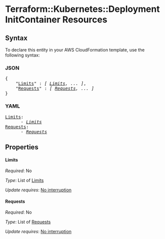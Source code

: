 # Terraform::Kubernetes::Deployment InitContainer Resources

## Syntax

To declare this entity in your AWS CloudFormation template, use the following syntax:

### JSON

<pre>
{
    "<a href="#limits" title="Limits">Limits</a>" : <i>[ <a href="initcontainer-resources-limits.md">Limits</a>, ... ]</i>,
    "<a href="#requests" title="Requests">Requests</a>" : <i>[ <a href="initcontainer-resources-requests.md">Requests</a>, ... ]</i>
}
</pre>

### YAML

<pre>
<a href="#limits" title="Limits">Limits</a>: <i>
      - <a href="initcontainer-resources-limits.md">Limits</a></i>
<a href="#requests" title="Requests">Requests</a>: <i>
      - <a href="initcontainer-resources-requests.md">Requests</a></i>
</pre>

## Properties

#### Limits

_Required_: No

_Type_: List of <a href="initcontainer-resources-limits.md">Limits</a>

_Update requires_: [No interruption](https://docs.aws.amazon.com/AWSCloudFormation/latest/UserGuide/using-cfn-updating-stacks-update-behaviors.html#update-no-interrupt)

#### Requests

_Required_: No

_Type_: List of <a href="initcontainer-resources-requests.md">Requests</a>

_Update requires_: [No interruption](https://docs.aws.amazon.com/AWSCloudFormation/latest/UserGuide/using-cfn-updating-stacks-update-behaviors.html#update-no-interrupt)

